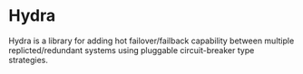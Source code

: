 # Hydra

Hydra is a library for adding hot failover/failback capability between multiple replicted/redundant systems using pluggable circuit-breaker type strategies.
